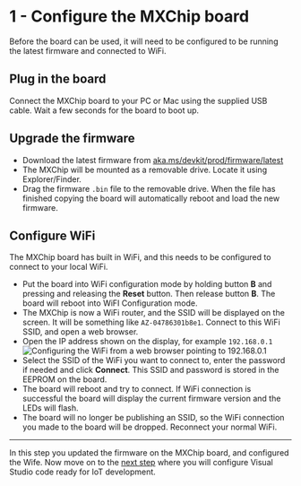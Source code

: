 # 1 - Configure the MXChip board

Before the board can be used, it will need to be configured to be running the latest firmware and connected to WiFi.

## Plug in the board

Connect the MXChip board to your PC or Mac using the supplied USB cable. Wait a few seconds for the board to boot up.

## Upgrade the firmware

* Download the latest firmware from [aka.ms/devkit/prod/firmware/latest](https://aka.ms/devkit/prod/firmware/latest)
* The MXChip will be mounted as a removable drive. Locate it using Explorer/Finder.
* Drag the firmware `.bin` file to the removable drive. When the file has finished copying the board will automatically reboot and load the new firmware.

## Configure WiFi

The MXChip board has built in WiFi, and this needs to be configured to connect to your local WiFi.

* Put the board into WiFi configuration mode by holding button **B** and pressing and releasing the **Reset** button. Then release button **B**. The board will reboot into WiFI Configuration mode.
* The MXChip is now a WiFi router, and the SSID will be displayed on the screen. It will be something like `AZ-04786301b8e1`. Connect to this WiFi SSID, and open a web browser.
* Open the IP address shown on the display, for example `192.168.0.1`
![Configuring the WiFi from a web browser pointing to 192.168.0.1](../Images/ConfigureBoardWiFi.png)
* Select the SSID of the WiFi you want to connect to, enter the password if needed and click **Connect**. This SSID and password is stored in the EEPROM on the board.
* The board will reboot and try to connect. If WiFi connection is successful the board will display the current firmware version and the LEDs will flash.
* The board will no longer be publishing an SSID, so the WiFi connection you made to the board will be dropped. Reconnect your normal WiFi.

<hr>

In this step you updated the firmware on the MXChip board, and configured the Wife. Now move on to the [next step](./2.ConfigureVSCode.md) where you will configure Visual Studio code ready for IoT development.